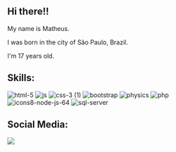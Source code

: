 ## Hi there!!

My name is Matheus.

I was born in the city of São Paulo, Brazil.

I'm 17 years old.

## Skills:

![html-5](https://user-images.githubusercontent.com/88437505/226701693-3005abe9-a255-42c9-8770-fc5f53907714.png)   ![js](https://user-images.githubusercontent.com/88437505/226701125-95683616-b757-4017-9858-721b4ebf1b62.png)  ![css-3 (1)](https://user-images.githubusercontent.com/88437505/226700783-1708f789-85ab-444e-80b7-c0a9894059f2.png) ![bootstrap](https://user-images.githubusercontent.com/88437505/226701109-e5fd9438-9818-4f04-9007-1f170b175997.png)  ![physics](https://user-images.githubusercontent.com/88437505/226701086-c63a8c95-2fab-4ee9-af8e-854bf12dd964.png)     ![php](https://user-images.githubusercontent.com/88437505/226702413-da1dd77b-5150-4585-a37e-2f3e8507f3ae.png)  ![icons8-node-js-64](https://user-images.githubusercontent.com/88437505/226702741-feb00695-c95a-4c9a-aae2-d69784cb194f.png) ![sql-server](https://user-images.githubusercontent.com/88437505/226705688-745a5d15-0a78-4e00-b49d-e42bd1d62df3.png)



## Social Media: 

<div> 
  <a href="https://www.instagram.com/matheusfernandes_13/" target="_blank"><img src="https://img.shields.io/badge/-Instagram-%23E4405F?style=for-the-badge&logo=instagram&logoColor=white" target="_blank"></a>
</div>




